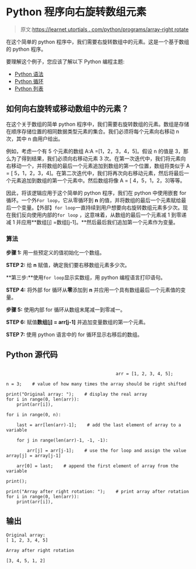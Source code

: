 # Python 程序向右旋转数组元素

> 原文:[https://learnet utortials . com/python/programs/array-right rotate](https://learnetutorials.com/python/programs/array-rightrotate)

在这个简单的 python 程序中，我们需要右旋转数组中的元素。这是一个基于数组的 python 程序。

要理解这个例子，您应该了解以下 Python 编程主题:

*   [Python 语法](../../python/syntax-comments "Python Syntax")
*   [Python 循环](../../python/python-loop-tutorials "Loops in Python")
*   [Python 列表](../../python/python-lists "Python Lists")

## 如何向右旋转或移动数组中的元素？

在这个关于数组的简单 python 程序中，我们需要右旋转数组的元素。数组是存储在顺序存储位置的相同数据类型元素的集合。我们必须将每个元素向右移动 n 次，其中 n 由用户给出。

例如，考虑一个有 5 个元素的数组 A:A =[1，2，3，4，5]。假设 n 的值是 3，那么为了得到结果，我们必须向右移动元素 3 次。在第一次迭代中，我们将元素向右移动一个，并将数组的最后一个元素追加到数组的第一个位置，数组将类似于 A = [ 5，1，2，3，4]。在第二次迭代中，我们将再次向右移动元素，然后将最后一个元素追加到数组的第一个元素中。然后数组将像 A = [ 4，5，1，2，3]等等。

因此，将该逻辑应用于这个简单的 python 程序，我们在 python 中使用嵌套 for 循环。一个外`For loop`，它从零循环到 **n** 的值，并将数组的最后一个元素赋给最后一个变量。【外部】`for loop`一直持续到用户想要向右旋转数组元素多少次。现在我们反向使用内部的`for loop` ，这意味着，从数组的最后一个元素减 1 到零递减 1 并应用**数组[j] =数组[j-1]。**然后最后我们追加第一个元素作为变量。

### 算法

**步骤 1:** 用一些预定义的值初始化一个数组。

**STEP 2:** 给 **n** 赋值，确定我们要右移数组元素多少次。

**第三步:**使用`for loop`显示实数组，用 python 编程语言打印语句。

**STEP 4:** 将外部 for 循环从**零**添加到 **n** 并应用一个具有数组最后一个元素值的变量。

**步骤 5:** 使用内部 for 循环从数组末尾减一到零减一。

**STEP 6:** 赋值**数组[j] = arr[j-1]** 并追加变量数组的第一个元素。

**STEP 7:** 使用 python 语言中的 for 循环显示右移后的数组。

## Python 源代码

```

                                          arr = [1, 2, 3, 4, 5];     

n = 3;    # value of how many times the array should be right shifted

print("Original array: ");    # display the real array
for i in range(0, len(arr)):    
    print(arr[i]),     

for i in range(0, n):    

    last = arr[len(arr)-1];    # add the last element of array to a variable

    for j in range(len(arr)-1, -1, -1):    

        arr[j] = arr[j-1];    # use the for loop and assign the value array[j] = array[j-1]

    arr[0] = last;    # append the first element of array from the variable

print();    

print("Array after right rotation: ");    # print array after rotation
for i in range(0, len(arr)):    
    print(arr[i]), 

```

## 输出

```
Original array:
[ 1, 2, 3, 4, 5]

Array after right rotation

[3, 4, 5, 1, 2]
```